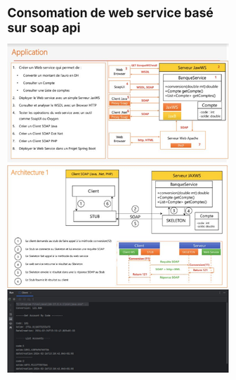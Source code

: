 <h1>Consomation de web service basé sur soap api</h1>
<img src="Capture/Application.JPG">
<img src="Capture/Archeticture.JPG">
<img src="Capture/Console_Client.JPG">